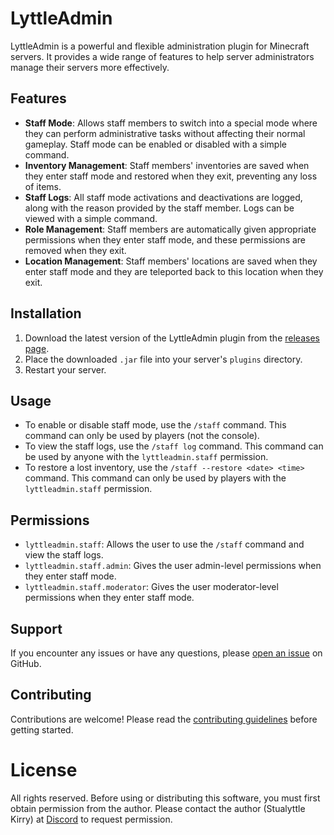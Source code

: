 # LyttleAdmin

LyttleAdmin is a powerful and flexible administration plugin for Minecraft servers. It provides a wide range of features to help server administrators manage their servers more effectively.

## Features

- **Staff Mode**: Allows staff members to switch into a special mode where they can perform administrative tasks without affecting their normal gameplay. Staff mode can be enabled or disabled with a simple command.
- **Inventory Management**: Staff members' inventories are saved when they enter staff mode and restored when they exit, preventing any loss of items.
- **Staff Logs**: All staff mode activations and deactivations are logged, along with the reason provided by the staff member. Logs can be viewed with a simple command.
- **Role Management**: Staff members are automatically given appropriate permissions when they enter staff mode, and these permissions are removed when they exit.
- **Location Management**: Staff members' locations are saved when they enter staff mode and they are teleported back to this location when they exit.

## Installation

1. Download the latest version of the LyttleAdmin plugin from the [releases page](https://github.com/Stualyttle/LyttleAdmin/releases).
2. Place the downloaded `.jar` file into your server's `plugins` directory.
3. Restart your server.

## Usage

- To enable or disable staff mode, use the `/staff` command. This command can only be used by players (not the console).
- To view the staff logs, use the `/staff log` command. This command can be used by anyone with the `lyttleadmin.staff` permission.
- To restore a lost inventory, use the `/staff --restore <date> <time>` command. This command can only be used by players with the `lyttleadmin.staff` permission.

## Permissions

- `lyttleadmin.staff`: Allows the user to use the `/staff` command and view the staff logs.
- `lyttleadmin.staff.admin`: Gives the user admin-level permissions when they enter staff mode.
- `lyttleadmin.staff.moderator`: Gives the user moderator-level permissions when they enter staff mode.

## Support

If you encounter any issues or have any questions, please [open an issue](https://github.com/Lyttle-Development/LyttleAdmin/issues) on GitHub.

## Contributing

Contributions are welcome! Please read the [contributing guidelines](CONTRIBUTING.md) before getting started.

# License

All rights reserved. Before using or distributing this software, you must first obtain permission from the author. Please contact the author (Stualyttle Kirry) at [Discord](https://discord.com/invite/QfqFFPFFQZ) to request permission.